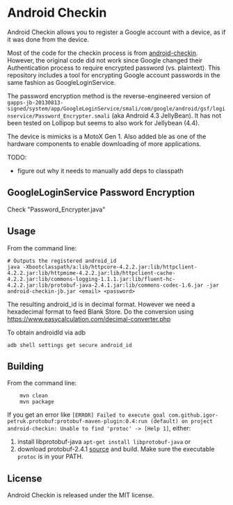Android Checkin
================

Android Checkin allows you to register a Google account with a device, as if it was done from the device.

Most of the code for the checkin process is from [android-checkin](https://github.com/nviennot/android-checkin). However, the original code did not work since Google changed their Authentication process to require encrypted password (vs. plaintext). This repository includes a tool for encrypting Google account passwords in the same fashion as GoogleLoginService.

The password encryption method is the reverse-engineered version of `gapps-jb-20130813-signed/system/app/GoogleLoginService/smali/com/google/android/gsf/loginservice/Password_Encrypter.smali` (aka Android 4.3 JellyBean). It has not been tested on Lollipop but seems to also work for Jellybean (4.4).

The device is mimicks is a MotoX Gen 1. Also added ble as one of the hardware components to enable downloading of more applications.

TODO:
- figure out why it needs to manually add deps to classpath

GoogleLoginService Password Encryption
-----

Check "Password_Encrypter.java"


Usage
-----

From the command line:
```shell
# Outputs the registered android_id
java -Xbootclasspath/a:lib/httpcore-4.2.2.jar:lib/httpclient-4.2.2.jar:lib/httpmime-4.2.2.jar:lib/httpclient-cache-4.2.2.jar:lib/commons-logging-1.1.1.jar:lib/fluent-hc-4.2.2.jar:lib/protobuf-java-2.4.1.jar:lib/commons-codec-1.6.jar -jar android-checkin-jb.jar <email> <password>
```
The resulting android_id is in decimal format. However we need a hexadecimal format to feed Blank Store. Do the conversion using https://www.easycalculation.com/decimal-converter.php

To obtain androidId via adb
```shell
adb shell settings get secure android_id
```

Building
----

From the command line:
```shell
	mvn clean
	mvn package
```

If you get an error like `[ERROR] Failed to execute goal com.github.igor-petruk.protobuf:protobuf-maven-plugin:0.4:run (default) on project android-checkin: Unable to find 'protoc' -> [Help 1]`, either:
1. install libprotobuf-java
```apt-get install libprotobuf-java```
or
2. download protobuf-2.4.1 [source](https://protobuf.googlecode.com/files/protobuf-2.4.1.tar.gz) and build. Make sure the executable `protoc` is in your PATH.

License
-------

Android Checkin is released under the MIT license.
